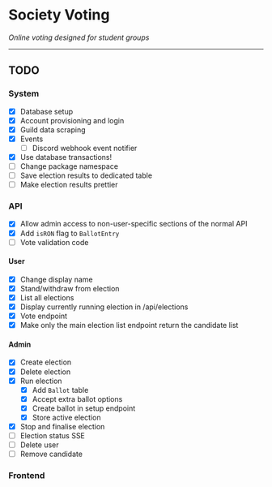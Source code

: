 # Society Voting

*Online voting designed for student groups*

---

## TODO

### System

- [x] Database setup
- [x] Account provisioning and login
- [x] Guild data scraping
- [x] Events
  - [ ] Discord webhook event notifier
- [x] Use database transactions!
- [ ] Change package namespace
- [ ] Save election results to dedicated table
- [ ] Make election results prettier

### API

- [x] Allow admin access to non-user-specific sections of the normal API
- [x] Add `isRON` flag to `BallotEntry`
- [ ] Vote validation code

#### User

- [x] Change display name
- [x] Stand/withdraw from election
- [x] List all elections
- [x] Display currently running election in /api/elections
- [x] Vote endpoint
- [x] Make only the main election list endpoint return the candidate list

#### Admin

- [x] Create election
- [x] Delete election
- [x] Run election
  - [x] Add `Ballot` table 
  - [x] Accept extra ballot options
  - [x] Create ballot in setup endpoint
  - [x] Store active election
- [x] Stop and finalise election
- [ ] Election status SSE
- [ ] Delete user
- [ ] Remove candidate

### Frontend

